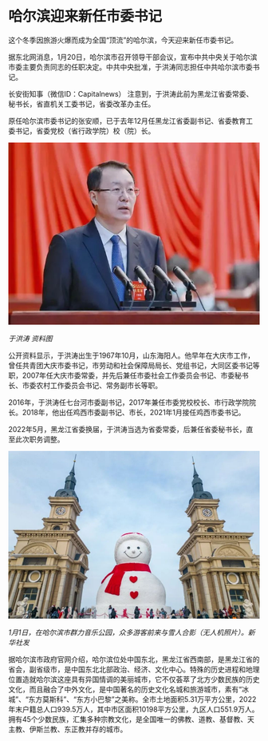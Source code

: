 # 哈尔滨迎来新任市委书记

这个冬季因旅游火爆而成为全国“顶流”的哈尔滨，今天迎来新任市委书记。

据东北网消息，‍‍1月20日，哈尔滨市召开领导干部会议，宣布中共中央关于哈尔滨市委主要负责同志的任职决定。中共中央批准，于洪涛同志担任中共哈尔滨市委书记。

长安街知事（微信ID：Capitalnews） 注意到，于洪涛此前为黑龙江省委常委、秘书长，省直机关工委书记，省委改革办主任。

原任哈尔滨市委书记的张安顺，已于去年12月任黑龙江省委副书记、省委教育工委书记，省委党校（省行政学院）校（院）长。‍‍‍‍

![e8c51742f55678e16f73d4392986cf66.jpg](https://raw.githubusercontent.com/qqhsx/qqnews_image/main/2024/01/20/哈尔滨迎来新任市委书记/e8c51742f55678e16f73d4392986cf66.jpg)

_于洪涛 资料图‍_

公开资料显示，于洪涛出生于1967年10月，山东海阳人。他早年在大庆市工作，曾任共青团大庆市委书记，市劳动和社会保障局局长、党组书记，大同区委书记等职，2007年任大庆市委常委，并先后兼任市委社会工作委员会书记、市委秘书长、市委农村工作委员会书记、常务副市长等职。

2016年，于洪涛任七台河市委副书记，2017年兼任市委党校校长、市行政学院院长。2018年，他出任鸡西市委副书记、市长，2021年1月接任鸡西市委书记。‍‍‍‍‍

2022年5月，黑龙江省委换届，于洪涛当选为省委常委，后兼任省委秘书长，直至此次职务调整。‍‍‍‍‍‍‍

![91ba34816432c31dc767c67a2c43927b.jpg](https://raw.githubusercontent.com/qqhsx/qqnews_image/main/2024/01/20/哈尔滨迎来新任市委书记/91ba34816432c31dc767c67a2c43927b.jpg)

_1月1日，在哈尔滨市群力音乐公园，众多游客前来与雪人合影（无人机照片）。新华社发_

据哈尔滨市政府官网介绍，哈尔滨位处中国东北，黑龙江省西南部，是黑龙江省的省会，副省级市，是中国东北北部政治、经济、文化中心。特殊的历史进程和地理位置造就哈尔滨这座具有异国情调的美丽城市，它不仅荟萃了北方少数民族的历史文化，而且融合了中外文化，是中国著名的历史文化名城和旅游城市，素有“冰城”、“东方莫斯科”、“东方小巴黎”之美称。全市土地面积5.31万平方公里，2022年末户籍总人口939.5万人，其中市区面积10198平方公里，九区人口551.9万人。拥有45个少数民族，汇集多种宗教文化，是全国唯一的佛教、道教、基督教、天主教、伊斯兰教、东正教并存的城市。

